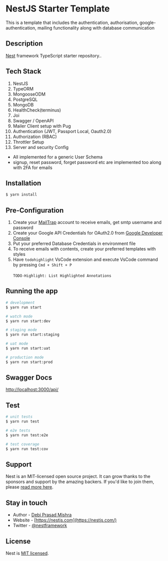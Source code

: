 # NestJS Starter Template

This is a template that includes the authentication, authorisation, google-authentication, mailing functionality along with database communication

## Description

[Nest](https://github.com/nestjs/nest) framework TypeScript starter repository..

## Tech Stack

1. NestJS
2. TypeORM
3. MongooseODM
4. PostgreSQL
5. MongoDB
6. HealthCheck(terminus)
7. Joi
8. Swagger / OpenAPI
9. Mailer Client setup with Pug
10. Authentication (JWT, Passport Local, Oauth2.0)
11. Authorization (RBAC)
12. Throttler Setup
13. Server and security Config

- All implemented for a generic User Schema
- signup, reset password, forget password etc are implemented too along with 2FA for emails

## Installation

```bash
$ yarn install
```

## Pre-Configuration

1. Create your [MailTrap](https://mailtrap.io/) account to receive emails, get smtp username and password
2. Create your Google API Credentials for OAuth2.0 from [Google Developer Console](https://console.cloud.google.com/apis/credentials)
3. Put your preferred Database Credentials in environment file
4. To receive emails with contents, create your preferred templates with styles
5. Have `todohighlight` VsCode extension and execute VsCode command by pressing `Cmd + Shift + P`
   <br/><br/>`TODO-Highlight: List Highlighted Annotations`

## Running the app

```bash
# development
$ yarn run start

# watch mode
$ yarn run start:dev

# staging mode
$ yarn run start:staging

# uat mode
$ yarn run start:uat

# production mode
$ yarn run start:prod
```

## Swagger Docs

[http://localhost:3000/api/](http://localhost:3000/api/)

## Test

```bash
# unit tests
$ yarn run test

# e2e tests
$ yarn run test:e2e

# test coverage
$ yarn run test:cov
```

## Support

Nest is an MIT-licensed open source project. It can grow thanks to the sponsors and support by the amazing backers. If you'd like to join them, please [read more here](https://docs.nestjs.com/support).

## Stay in touch

- Author - [Debi Prasad Mishra](https://www.debiprasadmishra.net/)
- Website - [https://nestjs.com](https://nestjs.com/)
- Twitter - [@nestframework](https://twitter.com/nestframework)

## License

Nest is [MIT licensed](LICENSE).
